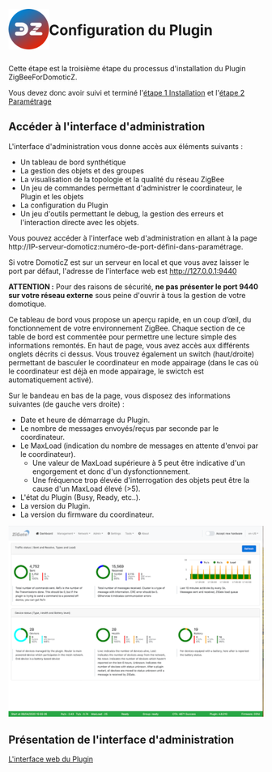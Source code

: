 <a href="Home.md"><img align="left" width="80" height="80" src="../Images/logo_Z4D.png" alt="Logo"></a>

# Configuration du Plugin

</br>


Cette étape est la troisième étape du processus d'installation du Plugin ZigBeeForDomoticZ.

Vous devez donc avoir suivi et terminé l'[étape 1 Installation](Plugin_Installation.md) et l'[étape 2 Paramétrage](Plugin_Parametrage.md)

## Accéder à l'interface d'administration

L'interface d'administration vous donne accès aux éléments suivants :
- Un tableau de bord synthétique
- La gestion des objets et des groupes
- La visualisation de la topologie et la qualité du réseau ZigBee
- Un jeu de commandes permettant d'administrer le coordinateur, le Plugin et les objets
- La configuration du Plugin
- Un jeu d'outils permettant le debug, la gestion des erreurs et l'interaction directe avec les objets.

Vous pouvez accéder à l'interface web d'administration en allant à la page http://IP-serveur-domoticz:numéro-de-port-défini-dans-paramétrage.

Si votre DomoticZ est sur un serveur en local et que vous avez laisser le port par défaut, l'adresse de l'interface web est http://127.0.0.1:9440

**ATTENTION :** Pour des raisons de sécurité, **ne pas présenter le port 9440 sur votre réseau externe** sous peine d'ouvrir à tous la gestion de votre domotique.

Ce tableau de bord vous propose un aperçu rapide, en un coup d’œil, du fonctionnement de votre environnement ZigBee.
Chaque section de ce table de bord est commentée pour permettre une lecture simple des informations remontés.
En haut de page, vous avez accès aux différents onglets décrits ci dessus. Vous trouvez également un switch (haut/droite) permettant de basculer le coordinateur en mode appairage (dans le cas où le coordinateur est déjà en mode appairage, le swictch est automatiquement activé).

Sur le bandeau en bas de la page, vous disposez des informations suivantes (de gauche vers droite) :
- Date et heure de démarrage du Plugin.
- Le nombre de messages envoyés/reçus par seconde par le coordinateur.
- Le MaxLoad (indication du nombre de messages en attente d'envoi par le coordinateur).
  - Une valeur de MaxLoad supérieure à 5 peut être indicative d'un engorgement et donc d'un dysfonctionnement.
  - Une fréquence trop élevée d'interrogation des objets peut être la cause d'un MaxLoad élevé (>5).
- L'état du Plugin (Busy, Ready, etc..).
- La version du Plugin.
- La version du firmware du coordinateur.

![Plugin Web Admin Interface](../Images/Dashboard.png)

## Présentation de l'interface d'administration
[L'interface web du Plugin](Home.md#linterface-web-du-plugin)
